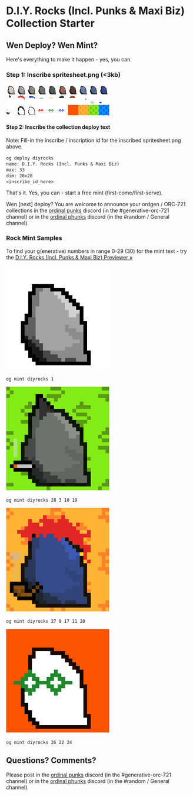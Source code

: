 # D.I.Y. Rocks (Incl. Punks & Maxi Biz) Collection Starter



##  Wen Deploy? Wen Mint?

Here's everything to make it happen - yes, you can. 


### Step 1: Inscribe spritesheet.png (<3kb)

![](preview/spritesheet.png)


#### Step 2:  Inscribe the collection deploy text 

Note: Fill-in the inscribe / inscription id 
for the inscribed spritesheet.png above.


```
og deploy diyrocks
name: D.I.Y. Rocks (Incl. Punks & Maxi Biz)
max: 33
dim: 28x28
<inscribe_id_here>
```

That's it. Yes, you can - start a free mint (first-come/first-serve).

Wen [next] deploy?   You are welcome to announce your ordgen / ORC-721 collections
in the [ordinal punks](https://ordinalpunks.com) discord (in the #generative-orc-721 channel)
or in the [ordinal phunks](https://twitter.com/OrdinalPhunksV0) discord (in the #random / General channel).



### Rock Mint Samples


To find your g(enerative) numbers in range 0-29 (30) for the mint text - try the [D.I.Y. Rocks (Incl. Punks & Maxi Biz) Previewer »](https://orc721.github.io/rocks.starter/preview)



![](i/rock1.png)

`og mint diyrocks 1`

![](i/rock2.png)

`og mint diyrocks 28 3 10 19`

![](i/rock3.png)

`og mint diyrocks 27 9 17 11 20`

![](i/rock4.png)

`og mint diyrocks 26 22 24`



## Questions? Comments?

Please post in the [ordinal punks](https://ordinalpunks.com) discord (in the #generative-orc-721 channel)
or in the [ordinal phunks](https://twitter.com/OrdinalPhunksV0) discord (in the #random / General channel).
